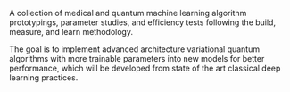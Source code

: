 A collection of medical and quantum machine learning algorithm prototypings, parameter studies, and efficiency tests following the build, measure, and learn methodology.

The goal is to implement advanced architecture variational quantum algorithms with more trainable parameters into new models for better performance, which will be developed from state of the art classical deep learning practices.
